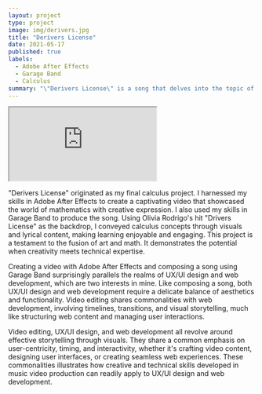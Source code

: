 ```yaml
---
layout: project
type: project
image: img/derivers.jpg
title: "Derivers License"
date: 2021-05-17
published: true
labels:
  - Adobe After Effects
  - Garage Band
  - Calculus
summary: "\"Derivers License\" is a song that delves into the topic of derivatives. It uses the melody of Olivia Rodrigo's hit song \"Drivers License\" to explore derivatives."
---
```



<div class="ratio ratio-16x9">
  <iframe src="https://www.youtube.com/embed/A1G0Yn_G3fE" title="YouTube video" allowfullscreen></iframe>
</div>

"Derivers License" originated as my final calculus project. I harnessed my skills in Adobe After Effects to create a captivating video that showcased the world of mathematics with creative expression. I also used my skills in Garage Band to produce the song. Using Olivia Rodrigo's hit "Drivers License" as the backdrop, I conveyed calculus concepts through visuals and lyrical content, making learning enjoyable and engaging. This project is a testament to the fusion of art and math. It demonstrates the potential when creativity meets technical expertise.

Creating a video with Adobe After Effects and composing a song using Garage Band surprisingly parallels the realms of UX/UI design and web development, which are two interests in mine. Like composing a song, both UX/UI design and web development require a delicate balance of aesthetics and functionality. Video editing shares commonalities with web development, involving timelines, transitions, and visual storytelling, much like structuring web content and managing user interactions.

Video editing, UX/UI design, and web development all revolve around effective storytelling through visuals. They share a common emphasis on user-centricity, timing, and interactivity, whether it's crafting video content, designing user interfaces, or creating seamless web experiences. These commonalities illustrates how creative and technical skills developed in music video production can readily apply to UX/UI design and web development.
